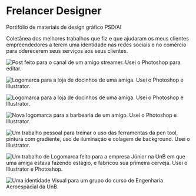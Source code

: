 # Frelancer Designer
Portifólio de materiais de design gráfico PSD/AI

Coletânea dos melhores trabalhos que fiz e que ajudaram os meus clientes empreendedores a terem uma identidade nas redes sociais e no comércio para oderecerem seus serviços aos seus clientes.

![Post feito para o canal de um amigo streamer. Usei o Photoshop para editar.](https://url/to/img.png](https://mir-s3-cdn-cf.behance.net/project_modules/max_1200/dbb81279255317.5cbdfdd8565d3.png)https://mir-s3-cdn-cf.behance.net/project_modules/max_1200/dbb81279255317.5cbdfdd8565d3.png)

![Logomarca para a loja de docinhos de uma amiga. Usei o Photoshop e Illustrator.](https://mir-s3-cdn-cf.behance.net/project_modules/fs/6f5bf671023407.5bf8385fe1168.png)

![Logomarca para a loja de docinhos de uma amiga. Usei o Photoshop e Illustrator.](https://mir-s3-cdn-cf.behance.net/project_modules/fs/6f5bf671023407.5bf8385fe1168.png)

![Nova logomarca para a barbearia de um amigo. Usei o Photoshop e Illustrator.](https://mir-s3-cdn-cf.behance.net/project_modules/fs/6d5ee471023407.5bf8385fe2e80.png)

![Um trabalho pessoal para treinar o uso das ferramentas da pen tool, pintura com gradiente, uso de iluminação e colagem de background. Usei o Illustrator.](https://mir-s3-cdn-cf.behance.net/project_modules/fs/d71d6971023407.5bf8385fe7a11.png)

![Um trabalho de Logomarca feito para a empresa Júnior na UnB em que uma amiga estava fazendo estágio, e fabricou sua primeira cerveja. Usei o Illustrator e Photoshop.](https://mir-s3-cdn-cf.behance.net/project_modules/fs/6078a371023407.5bf8385fe89b4.png)

![Uma identidade Visual para um grupo do curso de Engenharia Aeroespacial da UnB.](https://mir-s3-cdn-cf.behance.net/project_modules/fs/c1c26471023407.5bf8385fe1ddb.png, (https://mir-s3-cdn-cf.behance.net/project_modules/fs/fc4d3771023407.5bf8385fe5ae0.png))

